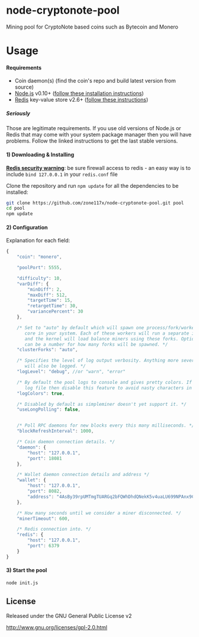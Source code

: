 node-cryptonote-pool
====================

Mining pool for CryptoNote based coins such as Bytecoin and Monero

Usage
===

#### Requirements
* Coin daemon(s) (find the coin's repo and build latest version from source)
* [Node.js](http://nodejs.org/) v0.10+ ([follow these installation instructions](https://github.com/joyent/node/wiki/Installing-Node.js-via-package-manager))
* [Redis](http://redis.io/) key-value store v2.6+ ([follow these instructions](http://redis.io/topics/quickstart))

##### Seriously
Those are legitimate requirements. If you use old versions of Node.js or Redis that may come with your system package manager then you will have problems. Follow the linked instructions to get the last stable versions.


#### 1) Downloading & Installing

[**Redis security warning**](http://redis.io/topics/security): be sure firewall access to redis - an easy way is to include `bind 127.0.0.1` in your `redis.conf` file

Clone the repository and run `npm update` for all the dependencies to be installed:

```bash
git clone https://github.com/zone117x/node-cryptonote-pool.git pool
cd pool
npm update
```

#### 2) Configuration

Explanation for each field:
````javascript
{
    "coin": "monero",

    "poolPort": 5555,

    "difficulty": 10,
    "varDiff": {
        "minDiff": 2,
        "maxDiff": 512,
        "targetTime": 15,
        "retargetTime": 30,
        "variancePercent": 30
    },

    /* Set to "auto" by default which will spawn one process/fork/worker for each CPU
       core in your system. Each of these workers will run a separate instance of your pool(s),
       and the kernel will load balance miners using these forks. Optionally, the 'forks' field
       can be a number for how many forks will be spawned. */
    "clusterForks": "auto",

    /* Specifies the level of log output verbosity. Anything more severe than the level specified
       will also be logged. */
    "logLevel": "debug", //or "warn", "error"

    /* By default the pool logs to console and gives pretty colors. If you direct that output to a
       log file then disable this feature to avoid nasty characters in your log file. */
    "logColors": true,

    /* Disabled by default as simpleminer doesn't yet support it. */
    "useLongPolling": false,


    /* Poll RPC daemons for new blocks every this many milliseconds. */
    "blockRefreshInterval": 1000,

    /* Coin daemon connection details. */
    "daemon": {
        "host": "127.0.0.1",
        "port": 18081
    },

    /* Wallet daemon connection details and address */
    "wallet": {
        "host": "127.0.0.1",
        "port": 8082,
        "address": "4AsBy39rpUMTmgTUARGq2bFQWhDhdQNekK5v4uaLU699NPAnx9CubEJ82AkvD5ScoAZNYRwBxybayainhyThHAZWCdKmPYn"
    },

    /* How many seconds until we consider a miner disconnected. */
    "minerTimeout": 600,

    /* Redis connection into. */
    "redis": {
        "host": "127.0.0.1",
        "port": 6379
    }
}
````


#### 3) Start the pool

```bash
node init.js
```



License
-------
Released under the GNU General Public License v2

http://www.gnu.org/licenses/gpl-2.0.html
